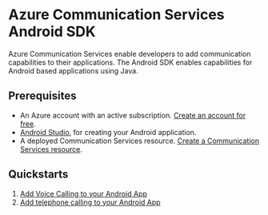 # Azure Communication Services Android SDK

Azure Communication Services enable developers to add communication capabilities to their applications. The Android SDK enables capabilities for Android based applications using Java.

## Prerequisites

- An Azure account with an active subscription. [Create an account for free](https://azure.microsoft.com/free/?WT.mc_id=A261C142F).
- [Android Studio](https://developer.android.com/studio), for creating your Android application.
- A deployed Communication Services resource. [Create a Communication Services resource](https://docs.microsoft.com/azure/communication-services/quickstarts/create-communication-resource).

## Quickstarts

1. [Add Voice Calling to your Android App](https://docs.microsoft.com/azure/communication-services/quickstarts/voice-video-calling/getting-started-with-calling?pivots=platform-android)
2. [Add telephone calling to your Android App](https://docs.microsoft.com/azure/communication-services/quickstarts/voice-video-calling/pstn-call?pivots=platform-android)
